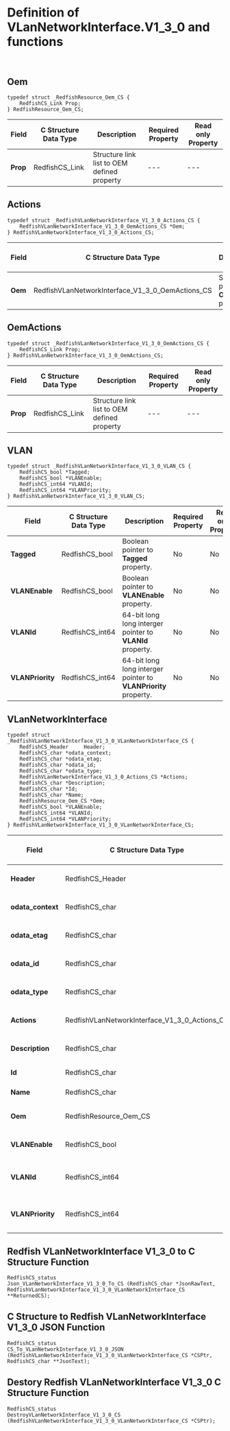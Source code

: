# Definition of VLanNetworkInterface.V1_3_0 and functions<br><br>

## Oem
    typedef struct _RedfishResource_Oem_CS {
        RedfishCS_Link Prop;
    } RedfishResource_Oem_CS;

|Field |C Structure Data Type|Description |Required Property|Read only Property
| ---  | --- | --- | --- | ---
|**Prop**|RedfishCS_Link| Structure link list to OEM defined property| ---| ---


## Actions
    typedef struct _RedfishVLanNetworkInterface_V1_3_0_Actions_CS {
        RedfishVLanNetworkInterface_V1_3_0_OemActions_CS *Oem;
    } RedfishVLanNetworkInterface_V1_3_0_Actions_CS;

|Field |C Structure Data Type|Description |Required Property|Read only Property
| ---  | --- | --- | --- | ---
|**Oem**|RedfishVLanNetworkInterface_V1_3_0_OemActions_CS| Structure points to **Oem** property.| No| No


## OemActions
    typedef struct _RedfishVLanNetworkInterface_V1_3_0_OemActions_CS {
        RedfishCS_Link Prop;
    } RedfishVLanNetworkInterface_V1_3_0_OemActions_CS;

|Field |C Structure Data Type|Description |Required Property|Read only Property
| ---  | --- | --- | --- | ---
|**Prop**|RedfishCS_Link| Structure link list to OEM defined property| ---| ---


## VLAN
    typedef struct _RedfishVLanNetworkInterface_V1_3_0_VLAN_CS {
        RedfishCS_bool *Tagged;
        RedfishCS_bool *VLANEnable;
        RedfishCS_int64 *VLANId;
        RedfishCS_int64 *VLANPriority;
    } RedfishVLanNetworkInterface_V1_3_0_VLAN_CS;

|Field |C Structure Data Type|Description |Required Property|Read only Property
| ---  | --- | --- | --- | ---
|**Tagged**|RedfishCS_bool| Boolean pointer to **Tagged** property.| No| No
|**VLANEnable**|RedfishCS_bool| Boolean pointer to **VLANEnable** property.| No| No
|**VLANId**|RedfishCS_int64| 64-bit long long interger pointer to **VLANId** property.| No| No
|**VLANPriority**|RedfishCS_int64| 64-bit long long interger pointer to **VLANPriority** property.| No| No


## VLanNetworkInterface
    typedef struct _RedfishVLanNetworkInterface_V1_3_0_VLanNetworkInterface_CS {
        RedfishCS_Header     Header;
        RedfishCS_char *odata_context;
        RedfishCS_char *odata_etag;
        RedfishCS_char *odata_id;
        RedfishCS_char *odata_type;
        RedfishVLanNetworkInterface_V1_3_0_Actions_CS *Actions;
        RedfishCS_char *Description;
        RedfishCS_char *Id;
        RedfishCS_char *Name;
        RedfishResource_Oem_CS *Oem;
        RedfishCS_bool *VLANEnable;
        RedfishCS_int64 *VLANId;
        RedfishCS_int64 *VLANPriority;
    } RedfishVLanNetworkInterface_V1_3_0_VLanNetworkInterface_CS;

|Field |C Structure Data Type|Description |Required Property|Read only Property
| ---  | --- | --- | --- | ---
|**Header**|RedfishCS_Header|Redfish C structure header|---|---
|**odata_context**|RedfishCS_char| String pointer to **@odata.context** property.| No| No
|**odata_etag**|RedfishCS_char| String pointer to **@odata.etag** property.| No| No
|**odata_id**|RedfishCS_char| String pointer to **@odata.id** property.| Yes| No
|**odata_type**|RedfishCS_char| String pointer to **@odata.type** property.| Yes| No
|**Actions**|RedfishVLanNetworkInterface_V1_3_0_Actions_CS| Structure points to **Actions** property.| No| No
|**Description**|RedfishCS_char| String pointer to **Description** property.| No| Yes
|**Id**|RedfishCS_char| String pointer to **Id** property.| Yes| Yes
|**Name**|RedfishCS_char| String pointer to **Name** property.| Yes| Yes
|**Oem**|RedfishResource_Oem_CS| Structure points to **Oem** property.| No| No
|**VLANEnable**|RedfishCS_bool| Boolean pointer to **VLANEnable** property.| No| No
|**VLANId**|RedfishCS_int64| 64-bit long long interger pointer to **VLANId** property.| No| No
|**VLANPriority**|RedfishCS_int64| 64-bit long long interger pointer to **VLANPriority** property.| No| No
## Redfish VLanNetworkInterface V1_3_0 to C Structure Function
    RedfishCS_status
    Json_VLanNetworkInterface_V1_3_0_To_CS (RedfishCS_char *JsonRawText, RedfishVLanNetworkInterface_V1_3_0_VLanNetworkInterface_CS **ReturnedCS);

## C Structure to Redfish VLanNetworkInterface V1_3_0 JSON Function
    RedfishCS_status
    CS_To_VLanNetworkInterface_V1_3_0_JSON (RedfishVLanNetworkInterface_V1_3_0_VLanNetworkInterface_CS *CSPtr, RedfishCS_char **JsonText);

## Destory Redfish VLanNetworkInterface V1_3_0 C Structure Function
    RedfishCS_status
    DestroyVLanNetworkInterface_V1_3_0_CS (RedfishVLanNetworkInterface_V1_3_0_VLanNetworkInterface_CS *CSPtr);

